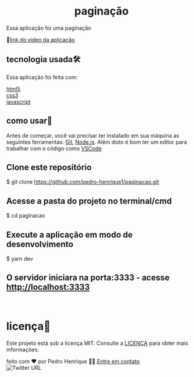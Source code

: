 <h1 align="center">paginação</h1>

<p>Essa  aplicação foi uma paginação</p>

🔗[link do video da aplicação](https://www.youtube.com/watch?v=6-VDE3H9-WU)

## tecnologia usada🛠️

<p>Essa aplicação foi feita com:

[html5](https://developer.mozilla.org/pt-BR/docs/Web/HTML)<br>
[css3](https://developer.mozilla.org/pt-br/docs/web/css)<br>
[javascript](https://developer.mozilla.org/pt-BR/docs/Web/JavaScript/About_JavaScript)

</p>

## como usar🎉

Antes de começar, você vai precisar ter instalado em sua máquina as seguintes ferramentas:
[Git](https://git-scm.com), [Node.js](https://nodejs.org/en/).
Além disto é bom ter um editor para trabalhar com o código como [VSCode](https://code.visualstudio.com/)

## Clone este repositório

\$ git clone <https://github.com/pedro-henrique1/paginacao.git>

## Acesse a pasta do projeto no terminal/cmd

\$ cd paginacao

## Execute a aplicação em modo de desenvolvimento

\$ yarn dev

## O servidor iniciara na porta:3333 - acesse <http://localhost:3333>

<br>

# licença📝

Este projeto está sob a licença MIT. Consulte a [LICENÇA](/license) para obter mais informações.
<br>

feito com ❤️ por Pedro Henrique 👏🏼.[Entre em contato](https://www.linkedin.com/in/pedro-henrique-silva-rodrigues-0544ab199/)
<br>
![Twitter URL](https://img.shields.io/twitter/url?style=social&url=https%3A%2F%2Ftwitter.com%2FPedro65332)
<br>
